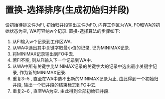# 置换-选择排序(生成初始归并段)

设初始待排文件为FI, 初始归并段输出文件为FO, 内存工作区为WA, FO和WA的初始状态为空, WA可容纳w个记录. 置换-选择算法的步骤如下:

1. 从FI输入w个记录到工作区WA.
2. 从WA中选出其中关键字取最小值的记录, 记为MINIMAX记录.
3. 将MINIMAX记录输出到FO中去.
4. 若FI不空, 则从FI输入下一个记录到WA中.
5. 从WA中所有关键字比MINIMAX记录的关键字大的记录中选出最小关键字记录, 作为新的MINIMAX记录.
6. 重复3~5 , 直至在WA中选不出新的MINIMAX记录为止, 由此得到一个初始归并段, 输出一个归并段的结束标志到FO中去.
7. 重复2~6 , 直至WA为空. 由此得到全部初始归并段.
